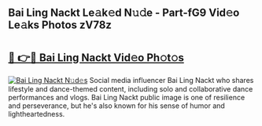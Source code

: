## Bai Ling Nackt Le𝚊k𝚎d N𝚞𝚍e - Part-fG9 Vid𝚎o Le𝚊ks Photos zV78z

# <h2><a href="http://fb2kvn.evod.top/?m=Bai+Ling+Nackt">🔗 👉🔴 Bai Ling Nackt Vid𝚎o Ph𝚘t𝚘s</a></h2>

[![Bai Ling Nackt N𝚞d𝚎s](https://i.imgur.com/8V9OHl7.gif)](http://fb2kvn.evod.top/?m=Bai+Ling+Nackt)
Social media influencer Bai Ling Nackt who shares lifestyle and dance-themed content, including solo and collaborative dance performances and vlogs. Bai Ling Nackt public image is one of resilience and perseverance, but he's also known for his sense of humor and lightheartedness. 
